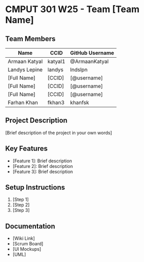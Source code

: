 # CMPUT 301 W25 - Team [Team Name]

## Team Members

| Name        | CCID   | GitHub Username |
|-------------|--------|--------------|
| Armaan Katyal | katyal1 | @ArmaanKatyal |
| Landys Lepine | landys | lndslpn      |
| [Full Name] | [CCID] | [@username]  |
| [Full Name] | [CCID] | [@username]  |
| [Full Name] | [CCID] | [@username]  |
| Farhan Khan | fkhan3 | khanfsk      |

## Project Description

[Brief description of the project in your own words]

## Key Features

- [Feature 1]: Brief description
- [Feature 2]: Brief description
- [Feature 3]: Brief description

## Setup Instructions

1. [Step 1]
2. [Step 2]
3. [Step 3]

## Documentation

- [Wiki Link]
- [Scrum Board]
- [UI Mockups]
- [UML]

